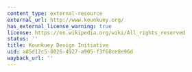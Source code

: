 ```yaml
---
content_type: external-resource
external_url: http://www.kounkuey.org/
has_external_license_warning: true
license: https://en.wikipedia.org/wiki/All_rights_reserved
status: ''
title: Kounkuey Design Initiative
uid: a85d12c5-8026-4927-a905-f3f68ce8e96d
wayback_url: ''
---
```

